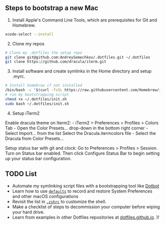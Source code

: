 ## Steps to bootstrap a new Mac

1. Install Apple's Command Line Tools, which are prerequisites for Git and Homebrew.

```zsh
xcode-select --install
```


2. Clone my repos

```zsh
# Clone my .dotfiles the setup repo
git clone git@github.com:AndreySemechkov/.dotfiles.git ~/.dotfiles
git clone https://github.com/dracula/iterm.git
```

3. Install software and create symlinks in the Home directory and setup .myrc.

```zsh
# Install homebrow if not installed
/bin/bash -c "$(curl -fsSL https://raw.githubusercontent.com/Homebrew/install/HEAD/install.sh)"
# run my bootstrapping script
chmod +x ~/.dotfiles/init.sh
sudo bash ~/.dotfiles/init.sh
```

4. Setup iTerm2

Enable dracula theme on Iterm2:
    - iTerm2 > Preferences > Profiles > Colors Tab
    - Open the Color Presets... drop-down in the bottom right corner
    - Select Import... from the list
       Select the Dracula.itermcolors file
    - Select the Dracula from Color Presets...

Setup status bar with git and clock:
    Go to Preferences > Profiles > Session. Turn on Status bar enabled. Then click Configure Status Bar to begin setting up your status bar configuration.


## TODO List
- Automate my symlinking script files with a bootstrapping tool like [Dotbot](https://github.com/anishathalye/dotbot)
- Learn how to use [`defaults`](https://macos-defaults.com/#%F0%9F%99%8B-what-s-a-defaults-command) to record and restore System Preferences and other macOS configurations
- Revisit the list in [`.zshrc`](.zshrc) to customize the shell.
- Make a checklist of steps to decommission your computer before wiping your hard drive.
- Learn from examples in other Dotfiles repositories at [dotfiles.github.io](https://dotfiles.github.io/).
)!
